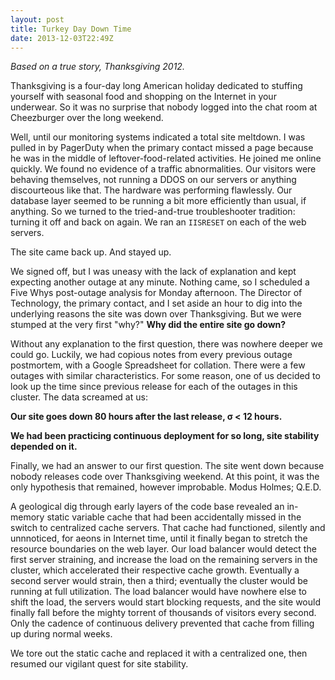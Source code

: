 ```yaml
---
layout: post
title: Turkey Day Down Time
date: 2013-12-03T22:49Z
---
```

*Based on a true story, Thanksgiving 2012.*

Thanksgiving is a four-day long American holiday dedicated to stuffing yourself
with seasonal food and shopping on the Internet in your underwear. So it was no surprise that nobody
logged into the chat room at Cheezburger over the long weekend.

Well, until our monitoring systems indicated a total site meltdown.  I was pulled in by PagerDuty when 
the primary contact missed a page because he was in the middle of leftover-food-related activities. He
joined me online quickly. We found no evidence of a traffic abnormalities.
Our visitors were behaving themselves, not running a DDOS on our servers or anything discourteous
like that. The hardware was performing flawlessly. Our database layer seemed to be running a bit
more efficiently than usual, if anything. So we turned to the tried-and-true troubleshooter tradition:
turning it off and back on again. We ran an `IISRESET` on each of the web servers.

The site came back up. And stayed up.

We signed off, but I was uneasy with the lack of explanation and kept expecting another outage at any
minute. Nothing came, so I scheduled a Five Whys post-outage analysis for Monday afternoon. The
Director of Technology, the primary contact, and I set aside an hour to dig into the underlying reasons
the site was down over Thanksgiving. But we were stumped at the very first "why?"
**Why did the entire site go down?**

Without any explanation to the first question, there was nowhere deeper we could go. Luckily, we had
copious notes from every previous outage postmortem, with a Google Spreadsheet for collation. There
were a few outages with similar characteristics. For some reason, one of us decided to look up the
time since previous release for each of the outages in this cluster. The data screamed at us:

**Our site goes down 80 hours after the last release, &sigma; &lt; 12 hours.**

**We had been practicing continuous deployment for so long, site stability depended on it.**

Finally, we had an answer to our first question. The site went down because nobody releases code
over Thanksgiving weekend. At this point, it was the only hypothesis that remained, however improbable.
Modus Holmes; Q.E.D.

A geological dig through early layers of the code base revealed an in-memory static variable cache
that had been accidentally missed in the switch to centralized cache servers. That cache had functioned,
silently and unnnoticed, for aeons in Internet time, until it finally began to stretch the resource 
boundaries on the web layer. Our load balancer would detect the first server straining, and increase
the load on the remaining servers in the cluster, which accelerated their respective cache growth.
Eventually a second server would strain, then a third; eventually the cluster would be running at
full utilization. The load balancer would have nowhere else to shift the load, the servers would
start blocking requests, and the site would finally fall before the mighty torrent of thousands of
visitors every second. Only the cadence of continuous delivery prevented that cache from filling up
during normal weeks.

We tore out the static cache and replaced it with a centralized one, then resumed our vigilant quest
for site stability.

